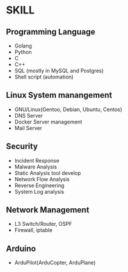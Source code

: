 # SKILL


## Programming Language

* Golang
* Python
* C
* C++
* SQL (mostly in MySQL and Postgres)
* Shell script (automation)


## Linux System manangement

* GNU/Linux(Gentoo, Debian, Ubuntu, Centos)
* DNS Server
* Docker Server management
* Mail Server


## Security

* Incident Response
* Malware Analysis
* Static Analysis tool develop
* Network Flow Analysis
* Reverse Engineering
* System Log analysis


## Network Management

* L3 Switch/Router, OSPF
* Firewall, iptable


## Arduino

* ArduPilot(ArduCopter, ArduPlane)
